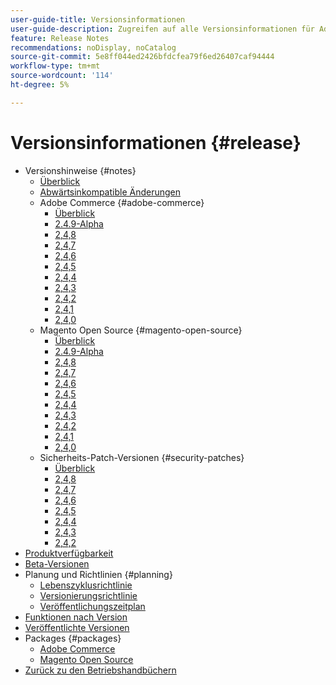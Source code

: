 ```yaml
---
user-guide-title: Versionsinformationen
user-guide-description: Zugreifen auf alle Versionsinformationen für Adobe Commerce-Patches und -Services an einem Ort.
feature: Release Notes
recommendations: noDisplay, noCatalog
source-git-commit: 5e8ff044ed2426bfdcfea79f6ed26407caf94444
workflow-type: tm+mt
source-wordcount: '114'
ht-degree: 5%

---
```



# Versionsinformationen {#release}

- Versionshinweise {#notes}
   - [Überblick](release-notes/overview.md)
   - [Abwärtsinkompatible Änderungen](backward-incompatible-changes.md)
   - Adobe Commerce {#adobe-commerce}
      - [Überblick](release-notes/commerce/overview.md)
      - [2.4.9-Alpha](release-notes/commerce/2-4-9.md)
      - [2,4,8](release-notes/commerce/2-4-8.md)
      - [2,4,7](release-notes/commerce/2-4-7.md)
      - [2,4,6](release-notes/commerce/2-4-6.md)
      - [2,4,5](release-notes/commerce/2-4-5.md)
      - [2,4,4](release-notes/commerce/2-4-4.md)
      - [2,4,3](release-notes/commerce/2-4-3.md)
      - [2,4,2](release-notes/commerce/2-4-2.md)
      - [2,4,1](release-notes/commerce/2-4-1.md)
      - [2,4,0](release-notes/commerce/2-4-0.md)
   - Magento Open Source {#magento-open-source}
      - [Überblick](release-notes/open-source/overview.md)
      - [2.4.9-Alpha](release-notes/open-source/2-4-9.md)
      - [2,4,8](release-notes/open-source/2-4-8.md)
      - [2,4,7](release-notes/open-source/2-4-7.md)
      - [2,4,6](release-notes/open-source/2-4-6.md)
      - [2,4,5](release-notes/open-source/2-4-5.md)
      - [2,4,4](release-notes/open-source/2-4-4.md)
      - [2,4,3](release-notes/open-source/2-4-3.md)
      - [2,4,2](release-notes/open-source/2-4-2.md)
      - [2,4,1](release-notes/open-source/2-4-1.md)
      - [2,4,0](release-notes/open-source/2-4-0.md)
   - Sicherheits-Patch-Versionen {#security-patches}
      - [Überblick](release-notes/security/overview.md)
      - [2,4,8](release-notes/security/2-4-8-patches.md)
      - [2,4,7](release-notes/security/2-4-7-patches.md)
      - [2,4,6](release-notes/security/2-4-6-patches.md)
      - [2,4,5](release-notes/security/2-4-5-patches.md)
      - [2,4,4](release-notes/security/2-4-4-patches.md)
      - [2,4,3](release-notes/security/2-4-3-patches.md)
      - [2,4,2](release-notes/security/2-4-2-patches.md)
- [Produktverfügbarkeit](product-availability.md)
- [Beta-Versionen](beta.md)
- Planung und Richtlinien {#planning}
   - [Lebenszyklusrichtlinie](lifecycle-policy.md)
   - [Versionierungsrichtlinie](versioning-policy.md)
   - [Veröffentlichungszeitplan](schedule.md)
- [Funktionen nach Version](features.md)
- [Veröffentlichte Versionen](versions.md)
- Packages {#packages}
   - [Adobe Commerce](packages/adobe-commerce.md)
   - [Magento Open Source](packages/magento-open-source.md)
- [Zurück zu den Betriebshandbüchern](https://experienceleague.adobe.com/docs/commerce-operations/operational-guides/home.html)
